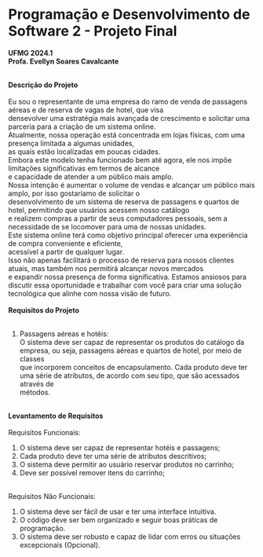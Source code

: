 # Programação e Desenvolvimento de Software 2 - Projeto Final
<b>UFMG 2024.1</b><br>
<b>Profa. Evellyn Soares Cavalcante</b><br><br>

<b>Descrição do Projeto</b><br><br>
Eu sou o representante de uma empresa do ramo de venda de passagens aéreas e de reserva de vagas de hotel, que visa<br>
densevolver uma estratégia mais avançada de crescimento e solicitar uma parceria para a criação de um sistema online.<br>
Atualmente, nossa operação está concentrada em lojas físicas, com uma presença limitada a algumas unidades,<br>
as quais estão localizadas em poucas cidades.<br>
Embora este modelo tenha funcionado bem até agora, ele nos impõe limitações significativas em termos de alcance<br>
e capacidade de atender a um público mais amplo.<br>
Nossa intenção é aumentar o volume de vendas e alcançar um público mais amplo, por isso gostaríamo de solicitar o<br>
desenvolvimento de um sistema de reserva de passagens e quartos de hotel, permitindo que usuários acessem nosso catálogo<br>
e realizem compras a partir de seus computadores pessoais, sem a necessidade de se locomover para uma de nossas unidades.<br>
Este sistema online terá como objetivo principal oferecer uma experiência de compra conveniente e eficiente,<br>
acessível a partir de qualquer lugar.<br>
Isso não apenas facilitará o processo de reserva para nossos clientes atuais, mas também nos permitirá alcançar novos mercados<br>
e expandir nossa presença de forma significativa.
Estamos ansiosos para discutir essa oportunidade e trabalhar com você para criar uma solução tecnológica que alinhe com nossa visão de futuro.<br><br>
<b>Requisitos do Projeto</b><br><br>
1. Passagens aéreas e hotéis:<br>
O sistema deve ser capaz de representar os produtos do catálogo da empresa, ou seja, passagens aéreas e quartos de hotel, por meio de classes<br>
que incorporem conceitos de encapsulamento. Cada produto deve ter uma série de atributos, de acordo com seu tipo, que são acessados através de<br>
métodos.<br><br>

<b>Levantamento de Requisitos</b><br><br>
Requisitos Funcionais:<br>
1. O sistema deve ser capaz de representar hotéis e passagens;<br>
2. Cada produto deve ter uma série de atributos descritivos;<br>
3. O sistema deve permitir ao usuário reservar produtos no carrinho;<br>
4. Deve ser possível remover itens do carrinho;<br><br>

Requisitos Não Funcionais:<br>
1. O sistema deve ser fácil de usar e ter uma interface intuitiva.<br>
2. O código deve ser bem organizado e seguir boas práticas de programação.<br>
3. O sistema deve ser robusto e capaz de lidar com erros ou situações excepcionais (Opcional).<br>
